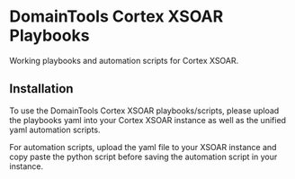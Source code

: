 # DomainTools Cortex XSOAR Playbooks

Working playbooks and automation scripts for Cortex XSOAR.

## Installation

To use the DomainTools Cortex XSOAR playbooks/scripts, please upload the playbooks yaml into your Cortex XSOAR instance as well as the unified yaml automation scripts.

For automation scripts, upload the yaml file to your XSOAR instance and copy paste the python script before saving the automation script in your instance.
